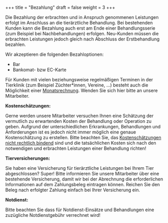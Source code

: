 +++
title = "Bezahlung"
draft = false
weight = 3
+++

Die Bezahlung der erbrachten und in Anspruch genommenen Leistungen erfolgt im Anschluss an die tierärztliche Behandlung. Bei bestehenden Kunden kann die Bezahlung auch erst am Ende einer Behandlungsserie (zum Beispiel bei Nachbehandlungen) erfolgen. Neu-Kunden müssen die erbrachten Leistungen jedoch gleich nach Abschluss der Erstbehandlung bezahlen.

Wir akzeptieren die folgenden Bezahloptionen:

- Bar
- Bankomat- bzw EC-Karte

Für Kunden mit vielen beziehungsweise regelmäßigen Terminen in der Tierklinik (zum Beispiel Züchter\*innen, Vereine, ...) besteht auch die Möglichkeit einer <u>Monatsrechnung</u>. Wenden Sie sich hier bitte an unsere Mitarbeiter.

**Kostenschätzungen:**

Gerne werden unsere Mitarbeiter versuchen Ihnen eine Schätzung der vermutlich zu erwartenden Kosten der Behandlung oder Operation zu geben. Aufgrund der unterschiedlichen Erkrankungen, Behandlungen und Anforderungen ist es jedoch nicht immer möglich eine genaue Kostenschätzung zu erstellen. Bitte beachten Sie, das <u>Kostenschätzungen nicht rechtlich bindend</u> sind und die tatsächlichen Kosten sich nach den notwendigen und erbrachten Leistungen einer Behandlung richten!

**Tierversicherungen:**

Sie haben eine Versicherung für tierärztliche Leistungen bei Ihrem Tier abgeschlossen? Super! Bitte informieren Sie unsere Mitarbeiter über eine bestehende Versicherung, damit wir bei der Abrechnung die erforderlichen Informationen auf dem Zahlungsbeleg eintragen können. Reichen Sie den Beleg nach erfolgter Zahlung einfach bei Ihrer Versicherung ein.

**Notdienst:**

Bitte beachten Sie dass für Notdienst-Einsätze und Behandlungen eine zuzügliche Notdienstgebühr verrechnet wird!
